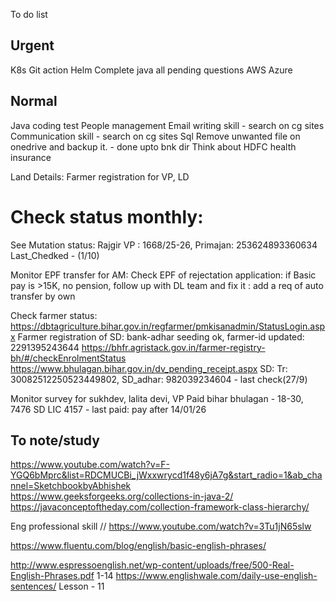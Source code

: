 To do list  
## Urgent
K8s
Git action
Helm
Complete java all pending questions 
AWS
Azure


## Normal
Java coding test
People management 
Email writing skill - search on cg sites
Communication skill - search on cg sites
Sql
Remove unwanted file on onedrive and backup it. - done upto bnk dir
Think about HDFC health insurance

Land Details:
Farmer registration for VP, LD 

# Check status monthly:
See Mutation status: Rajgir VP : 1668/25-26, Primajan: 253624893360634 Last_Chedked - (1/10)

Monitor EPF transfer for AM: Check EPF of rejectation application: if Basic pay is >15K, no pension, follow up with DL team and fix it : add a req of auto transfer by own

Check farmer status:
https://dbtagriculture.bihar.gov.in/regfarmer/pmkisanadmin/StatusLogin.aspx
Farmer registration of SD: bank-adhar seeding ok, farmer-id updated:  2291395243644
https://bhfr.agristack.gov.in/farmer-registry-bh/#/checkEnrolmentStatus
https://www.bhulagan.bihar.gov.in/dv_pending_receipt.aspx
SD: Tr: 30082512250523449802, SD_adhar: 982039234604 - last check(27/9)

Monitor survey for sukhdev, lalita devi, VP
Paid bihar bhulagan - 18-30, 7476 SD
LIC 4157 - last paid: pay after 14/01/26


## To note/study
https://www.youtube.com/watch?v=F-YGQ6bMprc&list=RDCMUCBi_jWxxwrycd1f48y6jA7g&start_radio=1&ab_channel=SketchbookbyAbhishek  
https://www.geeksforgeeks.org/collections-in-java-2/
https://javaconceptoftheday.com/collection-framework-class-hierarchy/

Eng professional skill // https://www.youtube.com/watch?v=3Tu1jN65slw

https://www.fluentu.com/blog/english/basic-english-phrases/

http://www.espressoenglish.net/wp-content/uploads/free/500-Real-English-Phrases.pdf 
1-14
https://www.englishwale.com/daily-use-english-sentences/
Lesson - 11






